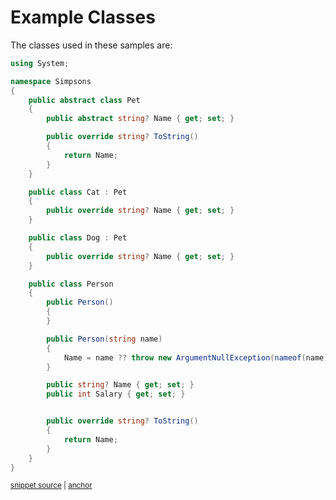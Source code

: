# Example Classes

The classes used in these samples are:

<!-- snippet: DocumentationExamples/ExampleClasses.cs -->
<a id='9418171b'></a>
```cs
using System;

namespace Simpsons
{
    public abstract class Pet
    {
        public abstract string? Name { get; set; }

        public override string? ToString()
        {
            return Name;
        }
    }

    public class Cat : Pet
    {
        public override string? Name { get; set; }
    }

    public class Dog : Pet
    {
        public override string? Name { get; set; }
    }

    public class Person
    {
        public Person()
        {
        }

        public Person(string name)
        {
            Name = name ?? throw new ArgumentNullException(nameof(name));
        }

        public string? Name { get; set; }
        public int Salary { get; set; }


        public override string? ToString()
        {
            return Name;
        }
    }
}
```
<sup><a href='/src/DocumentationExamples/ExampleClasses.cs#L1-L45' title='Snippet source file'>snippet source</a> | <a href='#9418171b' title='Start of snippet'>anchor</a></sup>
<!-- endSnippet -->

